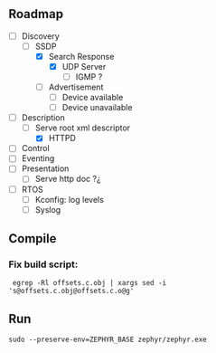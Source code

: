 #

## Roadmap

- [ ] Discovery
  - [ ] SSDP
    - [x] Search Response
      - [x] UDP Server
        - [ ] IGMP ?
      
    - [ ] Advertisement
      - [ ] Device available
      - [ ] Device unavailable

- [ ] Description
  - [ ] Serve root xml descriptor
    - [x] HTTPD
- [ ] Control
- [ ] Eventing
- [ ] Presentation
  - [ ] Serve http doc ?¿
  
- [ ] RTOS
  - [ ] Kconfig: log levels
  - [ ] Syslog
  
## Compile

### Fix build script:

```
 egrep -Rl offsets.c.obj | xargs sed -i 's@offsets.c.obj@offsets.c.o@g'
```

## Run

```
sudo --preserve-env=ZEPHYR_BASE zephyr/zephyr.exe
```
